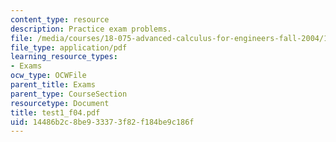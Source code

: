 ```yaml
---
content_type: resource
description: Practice exam problems.
file: /media/courses/18-075-advanced-calculus-for-engineers-fall-2004/14486b2c8be933373f82f184be9c186f_test1_f04.pdf
file_type: application/pdf
learning_resource_types:
- Exams
ocw_type: OCWFile
parent_title: Exams
parent_type: CourseSection
resourcetype: Document
title: test1_f04.pdf
uid: 14486b2c-8be9-3337-3f82-f184be9c186f
---
```

